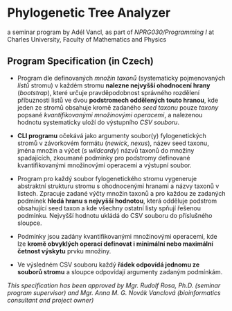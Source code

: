 # Phylogenetic Tree Analyzer
a seminar program by Adél Vancl, as part of _NPRG030/Programming I_ at Charles University, Faculty of Mathematics and Physics

## Program Specification (in Czech)
- Program dle definovaných _množin taxonů_ (systematicky pojmenovaných _listů_ stromu) v každém stromu **nalezne nejvyšší ohodnocení hrany** (_bootstrap_), které určuje pravděpodobnost správného rozdělení příbuznosti listů ve dvou **podstromech oddělených touto hranou**, kde jeden ze stromů obsahuje kromě zadaného _seed taxonu_ pouze _taxony_ popsané _kvantifikovanými množinovými operacemi_, a nalezenou hodnotu systematicky uloží do výstupního _CSV souboru_.

- **CLI programu** očekává jako argumenty soubor(y) fylogenetických stromů v závorkovém formátu (_newick_, _nexus_), název seed taxonu, jména množin a výčet (s _wildcardy_) názvů taxonů do množiny spadajících, zkoumané podmínky pro podstromy definované kvantifikovanými množinovými operacemi a výstupní soubor.

- Program pro každý soubor fylogenetického stromu vygeneruje abstraktní strukturu stromu s ohodnocenými hranami a názvy taxonů v listech. Zpracuje zadané výčty množin taxonů a pro každou ze zadaných podmínek **hledá hranu s nejvyšší hodnotou**, která odděluje podstrom obsahující seed taxon a kde všechny ostatní listy spňují řešenou podmínku. Nejvyšší hodnotu ukládá do CSV souboru do příslušného sloupce.

- Podmínky jsou zadány kvantifikovanými množinovými operacemi, kde lze **kromě obvyklých operací definovat i minimální nebo maximální četnost výskytu** prvku množiny.

- Ve výsledném CSV souboru každý **řádek odpovídá jednomu ze souborů stromu** a sloupce odpovídají argumenty zadaným podmínkám.

_This specification has been approved by Mgr. Rudolf Rosa, Ph.D. (seminar program supervisor) and Mgr. Anna M. G. Novák Vanclová (bioinformatics consultant and project owner)_
